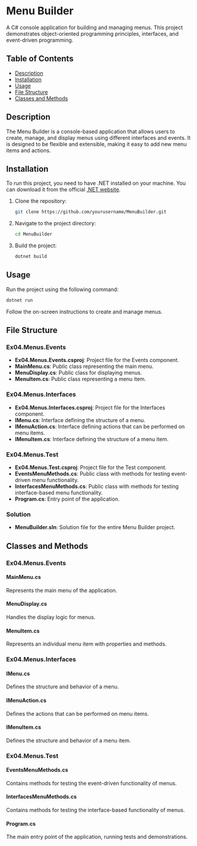 
# Menu Builder

A C# console application for building and managing menus. This project demonstrates object-oriented programming principles, interfaces, and event-driven programming.

## Table of Contents

- [Description](#description)
- [Installation](#installation)
- [Usage](#usage)
- [File Structure](#file-structure)
- [Classes and Methods](#classes-and-methods)

## Description

The Menu Builder is a console-based application that allows users to create, manage, and display menus using different interfaces and events. It is designed to be flexible and extensible, making it easy to add new menu items and actions.

## Installation

To run this project, you need to have .NET installed on your machine. You can download it from the official [.NET website](https://dotnet.microsoft.com/download).

1. Clone the repository:
   ```sh
   git clone https://github.com/yourusername/MenuBuilder.git
   ```

2. Navigate to the project directory:
   ```sh
   cd MenuBuilder
   ```

3. Build the project:
   ```sh
   dotnet build
   ```

## Usage

Run the project using the following command:
```sh
dotnet run
```

Follow the on-screen instructions to create and manage menus.

## File Structure

### Ex04.Menus.Events

- **Ex04.Menus.Events.csproj**: Project file for the Events component.
- **MainMenu.cs**: Public class representing the main menu.
- **MenuDisplay.cs**: Public class for displaying menus.
- **MenuItem.cs**: Public class representing a menu item.

### Ex04.Menus.Interfaces

- **Ex04.Menus.Interfaces.csproj**: Project file for the Interfaces component.
- **IMenu.cs**: Interface defining the structure of a menu.
- **IMenuAction.cs**: Interface defining actions that can be performed on menu items.
- **IMenuItem.cs**: Interface defining the structure of a menu item.

### Ex04.Menus.Test

- **Ex04.Menus.Test.csproj**: Project file for the Test component.
- **EventsMenuMethods.cs**: Public class with methods for testing event-driven menu functionality.
- **InterfacesMenuMethods.cs**: Public class with methods for testing interface-based menu functionality.
- **Program.cs**: Entry point of the application.

### Solution

- **MenuBuilder.sln**: Solution file for the entire Menu Builder project.

## Classes and Methods

### Ex04.Menus.Events

#### MainMenu.cs
Represents the main menu of the application.

#### MenuDisplay.cs
Handles the display logic for menus.

#### MenuItem.cs
Represents an individual menu item with properties and methods.

### Ex04.Menus.Interfaces

#### IMenu.cs
Defines the structure and behavior of a menu.

#### IMenuAction.cs
Defines the actions that can be performed on menu items.

#### IMenuItem.cs
Defines the structure and behavior of a menu item.

### Ex04.Menus.Test

#### EventsMenuMethods.cs
Contains methods for testing the event-driven functionality of menus.

#### InterfacesMenuMethods.cs
Contains methods for testing the interface-based functionality of menus.

#### Program.cs
The main entry point of the application, running tests and demonstrations.

